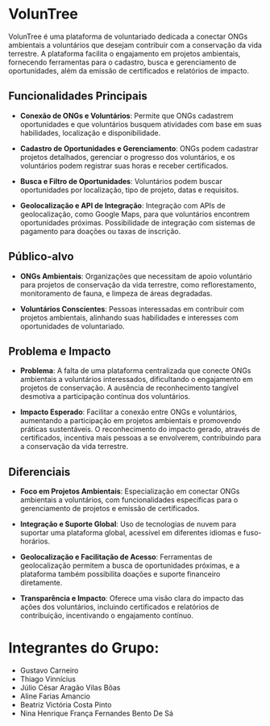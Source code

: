 # VolunTree

VolunTree é uma plataforma de voluntariado dedicada a conectar ONGs ambientais a voluntários que desejam contribuir com a conservação da vida terrestre. A plataforma facilita o engajamento em projetos ambientais, fornecendo ferramentas para o cadastro, busca e gerenciamento de oportunidades, além da emissão de certificados e relatórios de impacto.

## Funcionalidades Principais

- **Conexão de ONGs e Voluntários**: Permite que ONGs cadastrem oportunidades e que voluntários busquem atividades com base em suas habilidades, localização e disponibilidade.

- **Cadastro de Oportunidades e Gerenciamento**: ONGs podem cadastrar projetos detalhados, gerenciar o progresso dos voluntários, e os voluntários podem registrar suas horas e receber certificados.

- **Busca e Filtro de Oportunidades**: Voluntários podem buscar oportunidades por localização, tipo de projeto, datas e requisitos.

- **Geolocalização e API de Integração**: Integração com APIs de geolocalização, como Google Maps, para que voluntários encontrem oportunidades próximas. Possibilidade de integração com sistemas de pagamento para doações ou taxas de inscrição.

## Público-alvo

- **ONGs Ambientais**: Organizações que necessitam de apoio voluntário para projetos de conservação da vida terrestre, como reflorestamento, monitoramento de fauna, e limpeza de áreas degradadas.

- **Voluntários Conscientes**: Pessoas interessadas em contribuir com projetos ambientais, alinhando suas habilidades e interesses com oportunidades de voluntariado.

## Problema e Impacto

- **Problema**: A falta de uma plataforma centralizada que conecte ONGs ambientais a voluntários interessados, dificultando o engajamento em projetos de conservação. A ausência de reconhecimento tangível desmotiva a participação contínua dos voluntários.

- **Impacto Esperado**: Facilitar a conexão entre ONGs e voluntários, aumentando a participação em projetos ambientais e promovendo práticas sustentáveis. O reconhecimento do impacto gerado, através de certificados, incentiva mais pessoas a se envolverem, contribuindo para a conservação da vida terrestre.

## Diferenciais

- **Foco em Projetos Ambientais**: Especialização em conectar ONGs ambientais a voluntários, com funcionalidades específicas para o gerenciamento de projetos e emissão de certificados.

- **Integração e Suporte Global**: Uso de tecnologias de nuvem para suportar uma plataforma global, acessível em diferentes idiomas e fuso-horários.

- **Geolocalização e Facilitação de Acesso**: Ferramentas de geolocalização permitem a busca de oportunidades próximas, e a plataforma também possibilita doações e suporte financeiro diretamente.

- **Transparência e Impacto**: Oferece uma visão clara do impacto das ações dos voluntários, incluindo certificados e relatórios de contribuição, incentivando o engajamento contínuo.

# Integrantes do Grupo:
- Gustavo Carneiro  
- Thiago Vinnícius 
- Júlio César Aragão Vilas Bôas
- Aline Farias Amancio
- Beatriz Victória Costa Pinto
- Nina Henrique França Fernandes Bento De Sá
